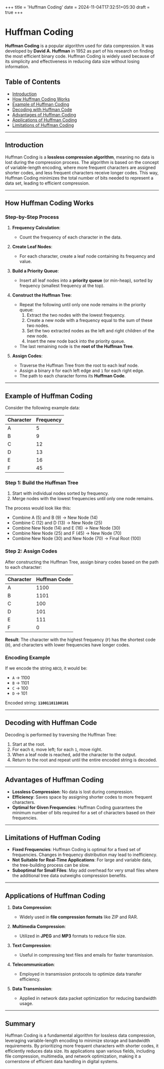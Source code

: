 +++
title = 'Huffman Coding'
date = 2024-11-04T17:32:51+05:30
draft = true
+++

# Huffman Coding

**Huffman Coding** is a popular algorithm used for data compression. It was developed by **David A. Huffman** in 1952 as part of his research on finding the most efficient binary code. Huffman Coding is widely used because of its simplicity and effectiveness in reducing data size without losing information.

## Table of Contents
- [Introduction](#introduction)
- [How Huffman Coding Works](#how-huffman-coding-works)
- [Example of Huffman Coding](#example-of-huffman-coding)
- [Decoding with Huffman Code](#decoding-with-huffman-code)
- [Advantages of Huffman Coding](#advantages-of-huffman-coding)
- [Applications of Huffman Coding](#applications-of-huffman-coding)
- [Limitations of Huffman Coding](#limitations-of-huffman-coding)

---

## Introduction

Huffman Coding is a **lossless compression algorithm**, meaning no data is lost during the compression process. The algorithm is based on the concept of variable-length encoding, where more frequent characters are assigned shorter codes, and less frequent characters receive longer codes. This way, Huffman Coding minimizes the total number of bits needed to represent a data set, leading to efficient compression.

---

## How Huffman Coding Works

### Step-by-Step Process

1. **Frequency Calculation**:
   - Count the frequency of each character in the data.
   
2. **Create Leaf Nodes**:
   - For each character, create a leaf node containing its frequency and value.
   
3. **Build a Priority Queue**:
   - Insert all leaf nodes into a **priority queue** (or min-heap), sorted by frequency (smallest frequency at the top).
   
4. **Construct the Huffman Tree**:
   - Repeat the following until only one node remains in the priority queue:
     1. Extract the two nodes with the lowest frequency.
     2. Create a new node with a frequency equal to the sum of these two nodes.
     3. Set the two extracted nodes as the left and right children of the new node.
     4. Insert the new node back into the priority queue.
   - The last remaining node is the **root of the Huffman Tree**.
   
5. **Assign Codes**:
   - Traverse the Huffman Tree from the root to each leaf node.
   - Assign a binary `0` for each left edge and `1` for each right edge.
   - The path to each character forms its **Huffman Code**.

---

## Example of Huffman Coding

Consider the following example data:

| Character | Frequency |
|-----------|-----------|
| A         | 5         |
| B         | 9         |
| C         | 12        |
| D         | 13        |
| E         | 16        |
| F         | 45        |

### Step 1: Build the Huffman Tree

1. Start with individual nodes sorted by frequency.
2. Merge nodes with the lowest frequencies until only one node remains.

The process would look like this:

- Combine A (5) and B (9) → New Node (14)
- Combine C (12) and D (13) → New Node (25)
- Combine New Node (14) and E (16) → New Node (30)
- Combine New Node (25) and F (45) → New Node (70)
- Combine New Node (30) and New Node (70) → Final Root (100)

### Step 2: Assign Codes

After constructing the Huffman Tree, assign binary codes based on the path to each character:

| Character | Huffman Code |
|-----------|--------------|
| A         | 1100         |
| B         | 1101         |
| C         | 100          |
| D         | 101          |
| E         | 111          |
| F         | 0            |

**Result**: The character with the highest frequency (`F`) has the shortest code (`0`), and characters with lower frequencies have longer codes.

### Encoding Example

If we encode the string `ABCD`, it would be:

- `A` → 1100
- `B` → 1101
- `C` → 100
- `D` → 101

Encoded string: **`11001101100101`**

---

## Decoding with Huffman Code

Decoding is performed by traversing the Huffman Tree:
1. Start at the root.
2. For each `0`, move left; for each `1`, move right.
3. When a leaf node is reached, add the character to the output.
4. Return to the root and repeat until the entire encoded string is decoded.

---

## Advantages of Huffman Coding

- **Lossless Compression**: No data is lost during compression.
- **Efficiency**: Saves space by assigning shorter codes to more frequent characters.
- **Optimal for Given Frequencies**: Huffman Coding guarantees the minimum number of bits required for a set of characters based on their frequencies.

---


## Limitations of Huffman Coding

- **Fixed Frequencies**: Huffman Coding is optimal for a fixed set of frequencies. Changes in frequency distribution may lead to inefficiency.
- **Not Suitable for Real-Time Applications**: For large and variable data, the tree-building process can be slow.
- **Suboptimal for Small Files**: May add overhead for very small files where the additional tree data outweighs compression benefits.

---
## Applications of Huffman Coding

1. **Data Compression**:
   - Widely used in **file compression formats** like ZIP and RAR.
   
2. **Multimedia Compression**:
   - Utilized in **JPEG** and **MP3** formats to reduce file size.

3. **Text Compression**:
   - Useful in compressing text files and emails for faster transmission.

4. **Telecommunication**:
   - Employed in transmission protocols to optimize data transfer efficiency.

5. **Data Transmission**:
   - Applied in network data packet optimization for reducing bandwidth usage.

---

## Summary

Huffman Coding is a fundamental algorithm for lossless data compression, leveraging variable-length encoding to minimize storage and bandwidth requirements. By prioritizing more frequent characters with shorter codes, it efficiently reduces data size. Its applications span various fields, including file compression, multimedia, and network optimization, making it a cornerstone of efficient data handling in digital systems.
